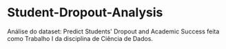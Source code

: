 # Student-Dropout-Analysis
Análise do dataset: Predict Students' Dropout and Academic Success feita como Trabalho I da disciplina de Ciência de Dados.
